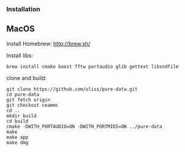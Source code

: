 ### Installation

## MacOS

Install Homebrew: http://brew.sh/


Install libs:

```
brew install cmake boost fftw portaudio glib gettext libsndfile
```

clone and build:

```
git clone https://github.com/uliss/pure-data.git
cd pure-data
git fetch origin
git checkout ceammc
cd ..
mkdir build
cd build
cmake -DWITH_PORTAUDIO=ON -DWITH_PORTMIDI=ON ../pure-data
make
make app
make dmg
```
